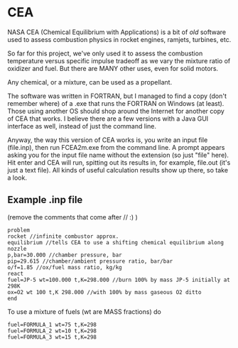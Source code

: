 # CEA
NASA CEA (Chemical Equilibrium with Applications) is a bit of *old* software used 
to assess combustion physics in rocket engines, ramjets, turbines, etc.

So far for this project, we've only used it to assess the combustion temperature versus specific impulse tradeoff
as we vary the mixture ratio of oxidizer and fuel. But there are MANY other uses, even for solid motors.

Any chemical, or a mixture, can be used as a propellant. 

The software was written in FORTRAN, but I managed to find a copy (don't remember where) of a .exe that runs
the FORTRAN on Windows (at least). Those using another OS should shop around the Internet
for another copy of CEA that works. I believe there are a few versions with a Java GUI interface
as well, instead of just the command line.

Anyway, the way this version of CEA works is, you write an input file (file.inp), then run FCEA2m.exe 
from the command line. A prompt appears asking you for the input file name without the extension
(so just "file" here). Hit enter and CEA will run, spitting out its results in, for example, file.out
(it's just a text file). All kinds of useful calculation results show up there, so take a look.

## Example .inp file
(remove the comments that come after // :) )
```
problem
rocket //infinite combustor approx.
equilibrium //tells CEA to use a shifting chemical equilibrium along nozzle
p,bar=30.000 //chamber pressure, bar
pip=29.615 //chamber/ambient pressure ratio, bar/bar
o/f=1.85 //ox/fuel mass ratio, kg/kg
react
fuel=JP-5 wt=100.000 t,K=298.000 //burn 100% by mass JP-5 initially at 298K
ox=O2 wt 100 t,K 298.000 //with 100% by mass gaseous O2 ditto
end
```
To use a mixture of fuels (wt are MASS fractions) do
```
fuel=FORMULA_1 wt=75 t,K=298
fuel=FORMULA_2 wt=10 t,K=298
fuel=FORMULA_3 wt=15 t,K=298
```